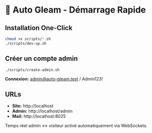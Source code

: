 # 🚀 Auto Gleam - Démarrage Rapide

## Installation One-Click

```bash
chmod +x scripts/*.sh
./scripts/dev-up.sh
```

## Créer un compte admin

```bash
./scripts/create-admin.sh
```

**Connexion:** admin@auto-gleam.test / Admin123!

## URLs

- **Site:** http://localhost
- **Admin:** http://localhost/admin  
- **Mail:** http://localhost:8025

Temps réel admin ↔ visiteur activé automatiquement via WebSockets.